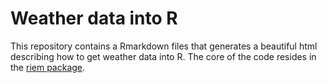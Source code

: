 # Weather data into R
This repository contains a Rmarkdown files that generates a beautiful html describing how to get weather data into R. The core of the code resides in the [riem package](https://docs.ropensci.org/riem/articles/articles/riem.html).

